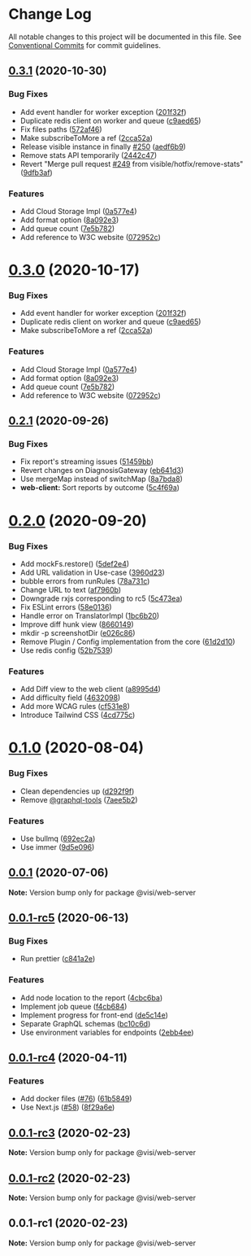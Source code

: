 # Change Log

All notable changes to this project will be documented in this file.
See [Conventional Commits](https://conventionalcommits.org) for commit guidelines.

## [0.3.1](https://github.com/visible/visible/compare/v0.2.1...v0.3.1) (2020-10-30)


### Bug Fixes

* Add event handler for worker exception ([201f32f](https://github.com/visible/visible/commit/201f32f0a65f6443f8a62944c97a6f97c79bfb2f))
* Duplicate redis client on worker and queue ([c9aed65](https://github.com/visible/visible/commit/c9aed658d77c4e384be53f51f268e299b97269f7))
* Fix files paths ([572af46](https://github.com/visible/visible/commit/572af4602302ca95074dbc4ec654bed86e29ea1c))
* Make subscribeToMore a ref ([2cca52a](https://github.com/visible/visible/commit/2cca52aac55e37f451f0db2c534fb5830f00069c))
* Release visible instance in finally [#250](https://github.com/visible/visible/issues/250) ([aedf6b9](https://github.com/visible/visible/commit/aedf6b9cf4b52012b1ffabb557c5bfc27ccbb385))
* Remove stats API temporarily ([2442c47](https://github.com/visible/visible/commit/2442c4760719a68bdc7291319de7be49f6e29f4f))
* Revert "Merge pull request [#249](https://github.com/visible/visible/issues/249) from visible/hotfix/remove-stats" ([9dfb3af](https://github.com/visible/visible/commit/9dfb3af7be43a42a8b30d093f2a6d4597b2a7923))


### Features

* Add Cloud Storage Impl ([0a577e4](https://github.com/visible/visible/commit/0a577e4841a97dbc082312b362e4c13c7fe580e9))
* Add format option ([8a092e3](https://github.com/visible/visible/commit/8a092e366aefbe1c6be458b6cdce242c1e4e2328))
* Add queue count ([7e5b782](https://github.com/visible/visible/commit/7e5b782ae100b3981fcfaeb1a1b2c82de8e4d390))
* Add reference to W3C website ([072952c](https://github.com/visible/visible/commit/072952c5ce5b8a05d2381a1b49ffe1549b9e189b))





# [0.3.0](https://github.com/visible/visible/compare/v0.2.1...v0.3.0) (2020-10-17)


### Bug Fixes

* Add event handler for worker exception ([201f32f](https://github.com/visible/visible/commit/201f32f0a65f6443f8a62944c97a6f97c79bfb2f))
* Duplicate redis client on worker and queue ([c9aed65](https://github.com/visible/visible/commit/c9aed658d77c4e384be53f51f268e299b97269f7))
* Make subscribeToMore a ref ([2cca52a](https://github.com/visible/visible/commit/2cca52aac55e37f451f0db2c534fb5830f00069c))


### Features

* Add Cloud Storage Impl ([0a577e4](https://github.com/visible/visible/commit/0a577e4841a97dbc082312b362e4c13c7fe580e9))
* Add format option ([8a092e3](https://github.com/visible/visible/commit/8a092e366aefbe1c6be458b6cdce242c1e4e2328))
* Add queue count ([7e5b782](https://github.com/visible/visible/commit/7e5b782ae100b3981fcfaeb1a1b2c82de8e4d390))
* Add reference to W3C website ([072952c](https://github.com/visible/visible/commit/072952c5ce5b8a05d2381a1b49ffe1549b9e189b))





## [0.2.1](https://github.com/visible/visible/compare/v0.2.0...v0.2.1) (2020-09-26)


### Bug Fixes

* Fix report's streaming issues ([51459bb](https://github.com/visible/visible/commit/51459bb9c7389b0b8ef01ffb9a8143e34eb1d409))
* Revert changes on DiagnosisGateway ([eb641d3](https://github.com/visible/visible/commit/eb641d39fdcaf6a3275fb104efa58125dbe357f3))
* Use mergeMap instead of switchMap ([8a7bda8](https://github.com/visible/visible/commit/8a7bda8707bf728c2914a1500bce399b978bd2f2))
* **web-client:** Sort reports by outcome ([5c4f69a](https://github.com/visible/visible/commit/5c4f69adbe949a2569fb05ca5723dac099d55939))





# [0.2.0](https://github.com/visible/visible/compare/v0.1.0...v0.2.0) (2020-09-20)


### Bug Fixes

* Add mockFs.restore() ([5def2e4](https://github.com/visible/visible/commit/5def2e4b519f15b49fe61c60eb3521db5678e5cf))
* Add URL validation in Use-case ([3960d23](https://github.com/visible/visible/commit/3960d2376d9ca5ab5155947dec1e50ba7c335ffb))
* bubble errors from runRules ([78a731c](https://github.com/visible/visible/commit/78a731c2b47b2fa4f87faf0434acb77aa7330687))
* Change URL to text ([af7960b](https://github.com/visible/visible/commit/af7960b8907409fb0d4272322f03f2f46d94603e))
* Downgrade rxjs corresponding to rc5 ([5c473ea](https://github.com/visible/visible/commit/5c473ea071bf36fb5ac05d2b46c8888e7fbb665a))
* Fix ESLint errors ([58e0136](https://github.com/visible/visible/commit/58e01365cc9306445b1567750ae6f234c66ae61a))
* Handle error on TranslatorImpl ([1bc6b20](https://github.com/visible/visible/commit/1bc6b201388c153a3a33cbfe9a9278645f7b5d11))
* Improve diff hunk view ([8660149](https://github.com/visible/visible/commit/8660149e1a3325c863fe0bafb36f1f48bd299ec0))
* mkdir -p screenshotDir ([e026c86](https://github.com/visible/visible/commit/e026c86771f92b8dd9562a3bfadd3e56fa72af7e))
* Remove Plugin / Config implementation from the core ([61d2d10](https://github.com/visible/visible/commit/61d2d10a3e5fa6a182f0495666e620d56209982b))
* Use redis config ([52b7539](https://github.com/visible/visible/commit/52b7539eef53fcbaf2555477707adf9f00591a23))


### Features

* Add Diff view to the web client ([a8995d4](https://github.com/visible/visible/commit/a8995d4ecc06d91857ea687c5c94e6aa9242228e))
* Add difficulty field ([4632098](https://github.com/visible/visible/commit/463209854545546e579c1e2b1702fb93a2aa5a29))
* Add more WCAG rules ([cf531e8](https://github.com/visible/visible/commit/cf531e866f88dace49d921785f032c302705c4d8))
* Introduce Tailwind CSS ([4cd775c](https://github.com/visible/visible/commit/4cd775ca65407aa40e655808eca2cd79434417a5))





# [0.1.0](https://github.com/visible/visible/compare/v0.0.1...v0.1.0) (2020-08-04)


### Bug Fixes

* Clean dependencies up ([d292f9f](https://github.com/visible/visible/commit/d292f9f5aa01ef52385dcd9d963128afb11bcc01))
* Remove [@graphql-tools](https://github.com/graphql-tools) ([7aee5b2](https://github.com/visible/visible/commit/7aee5b2be55029ce55762c1444d1864d09e2ab5e))


### Features

* Use bullmq ([692ec2a](https://github.com/visible/visible/commit/692ec2a372ba3ac32294b20ca8bc4c4f701de3b7))
* Use immer ([9d5e096](https://github.com/visible/visible/commit/9d5e09655ccc11f65ff7f5ac49b982aac487e728))





## [0.0.1](https://github.com/visible/visible/compare/v0.0.1-rc5...v0.0.1) (2020-07-06)

**Note:** Version bump only for package @visi/web-server





## [0.0.1-rc5](https://github.com/visible/visible/compare/v0.0.1-rc4...v0.0.1-rc5) (2020-06-13)


### Bug Fixes

* Run prettier ([c841a2e](https://github.com/visible/visible/commit/c841a2ea7ebde2eab732dfd1cedb4ae0764b119e))


### Features

* Add node location to the report ([4cbc6ba](https://github.com/visible/visible/commit/4cbc6ba6f2c2e133085ee20a6f86df8fc2d1b835))
* Implement job queue ([f4cb684](https://github.com/visible/visible/commit/f4cb684c3a0a74394e4887461f0dd938c1256d39))
* Implement progress for front-end ([de5c14e](https://github.com/visible/visible/commit/de5c14e66cd72a7cce911ec6746af561c0a95fea))
* Separate GraphQL schemas ([bc10c6d](https://github.com/visible/visible/commit/bc10c6d32332ce0a13a1920e6f0eb9c1e8525e5b))
* Use environment variables for endpoints ([2ebb4ee](https://github.com/visible/visible/commit/2ebb4ee4369e4b07d384bc09e130740403425c5b))





## [0.0.1-rc4](https://github.com/visible/visible/compare/v0.0.1-rc3...v0.0.1-rc4) (2020-04-11)


### Features

* Add docker files ([#76](https://github.com/visible/visible/issues/76)) ([61b5849](https://github.com/visible/visible/commit/61b5849072b08265a3f4e91886ba5d34012e4e71))
* Use Next.js ([#58](https://github.com/visible/visible/issues/58)) ([8f29a6e](https://github.com/visible/visible/commit/8f29a6eaab06c3f3f25e6a28fcb6f89f30f9ca1f))





## [0.0.1-rc3](https://github.com/visible/visible/compare/v0.0.1-rc2...v0.0.1-rc3) (2020-02-23)

**Note:** Version bump only for package @visi/web-server





## [0.0.1-rc2](https://github.com/visible/visible/compare/v0.0.1-rc1...v0.0.1-rc2) (2020-02-23)

**Note:** Version bump only for package @visi/web-server





## 0.0.1-rc1 (2020-02-23)

**Note:** Version bump only for package @visi/web-server
